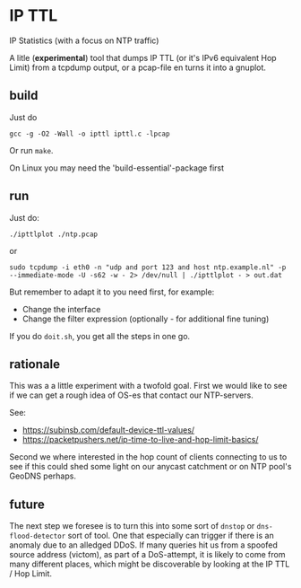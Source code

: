 # IP TTL
IP Statistics (with a focus on NTP traffic)

A litle (**experimental**) tool that dumps IP TTL (or it's IPv6 equivalent Hop Limit)
from a tcpdump output, or a pcap-file en turns it into a gnuplot.

## build
Just do
```
gcc -g -O2 -Wall -o ipttl ipttl.c -lpcap
```
Or run `make`.
 
On Linux you may need the 'build-essential'-package first

## run
Just do:

```
./ipttlplot ./ntp.pcap
```
or
```
sudo tcpdump -i eth0 -n "udp and port 123 and host ntp.example.nl" -p --immediate-mode -U -s62 -w - 2> /dev/null | ./ipttlplot - > out.dat
```
But remember to adapt it to you need first, for example:

* Change the interface
* Change the filter expression (optionally - for additional fine tuning)

If you do `doit.sh`, you get all the steps in one go.

## rationale

This was a a little experiment with a twofold goal. First we would like to
see if we can get a rough idea of OS-es that contact our NTP-servers.

See:

* https://subinsb.com/default-device-ttl-values/
* https://packetpushers.net/ip-time-to-live-and-hop-limit-basics/

Second we where interested in the hop count of clients connecting to us to
see if this could shed some light on our anycast catchment or on NTP pool's GeoDNS
perhaps.

## future

The next step we foresee is to turn this into some sort of `dnstop` or
`dns-flood-detector` sort of tool. One that especially can trigger if there
is an anomaly due to an alledged DDoS. If many queries hit us from a
spoofed source address (victom), as part of a DoS-attempt, it is
likely to come from many different places, which might be discoverable
by looking at the IP TTL / Hop Limit.
 